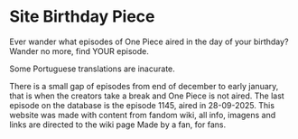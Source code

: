 # Site Birthday Piece

Ever wander what episodes of One Piece aired in the day of your birthday? 
Wander no more, find YOUR episode.

Some Portuguese translations are inacurate.

There is a small gap of episodes from end of december to early january, that is when the creators take a break and One Piece is not aired.
The last episode on the database is the episode 1145, aired in 28-09-2025.
This website was made with content from fandom wiki, all info, imagens and links are directed to the wiki page
Made by a fan, for fans.
